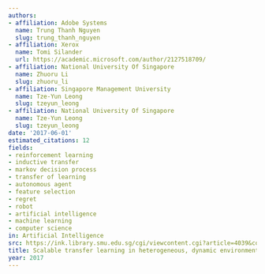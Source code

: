 ```yaml
---
authors:
- affiliation: Adobe Systems
  name: Trung Thanh Nguyen
  slug: trung_thanh_nguyen
- affiliation: Xerox
  name: Tomi Silander
  url: https://academic.microsoft.com/author/2127518709/
- affiliation: National University Of Singapore
  name: Zhuoru Li
  slug: zhuoru_li
- affiliation: Singapore Management University
  name: Tze-Yun Leong
  slug: tzeyun_leong
- affiliation: National University Of Singapore
  name: Tze-Yun Leong
  slug: tzeyun_leong
date: '2017-06-01'
estimated_citations: 12
fields:
- reinforcement learning
- inductive transfer
- markov decision process
- transfer of learning
- autonomous agent
- feature selection
- regret
- robot
- artificial intelligence
- machine learning
- computer science
in: Artificial Intelligence
src: https://ink.library.smu.edu.sg/cgi/viewcontent.cgi?article=4039&context=sis_research
title: Scalable transfer learning in heterogeneous, dynamic environments
year: 2017
---
```

